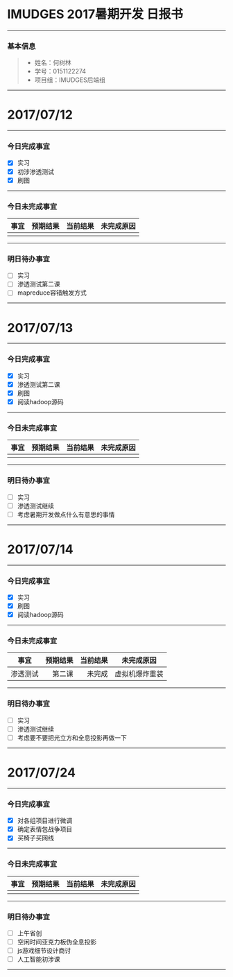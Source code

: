 # IMUDGES 2017暑期开发 日报书
-------


### 基本信息
> * 姓名：何树林
> * 学号：0151122274
> * 项目组：IMUDGES后端组

-------


# 2017/07/12

-------

### 今日完成事宜
- [x]  实习
- [x]  初涉渗透测试
- [x]  刷图

-----
### 今日未完成事宜


| 事宜     |预期结果| 当前结果  | 未完成原因   | 
| --------   | -----:  | -----:  | :----:  |
|    |   |   |   |


------
### 明日待办事宜
- [ ] 实习
- [ ] 渗透测试第二课
- [ ] mapreduce容错触发方式
-------

# 2017/07/13

-------

### 今日完成事宜
- [x]  实习
- [x]  渗透测试第二课
- [x]  刷图
- [x]  阅读hadoop源码

-----
### 今日未完成事宜


| 事宜     |预期结果| 当前结果  | 未完成原因   | 
| --------   | -----:  | -----:  | :----:  |
|    |   |   |   |


------
### 明日待办事宜
- [ ] 实习
- [ ] 渗透测试继续
- [ ] 考虑暑期开发做点什么有意思的事情
-------


# 2017/07/14

-------

### 今日完成事宜
- [x]  实习
- [x]  刷图
- [x]  阅读hadoop源码

-----
### 今日未完成事宜


| 事宜     |预期结果| 当前结果  | 未完成原因   | 
| --------   | -----:  | -----:  | :----:  |
|  渗透测试  |  第二课 |  未完成 | 虚拟机爆炸重装  |


------
### 明日待办事宜
- [ ] 实习
- [ ] 渗透测试继续
- [ ] 考虑要不要把光立方和全息投影再做一下
-------

# 2017/07/24

-------

### 今日完成事宜
- [x]  对各组项目进行微调
- [x]  确定表情包战争项目
- [x]  买椅子买网线

-----
### 今日未完成事宜


| 事宜     |预期结果| 当前结果  | 未完成原因   | 
| --------   | -----:  | -----:  | :----:  |
|   |   |   |   |


------
### 明日待办事宜
- [ ] 上午省创
- [ ] 空闲时间亚克力板伪全息投影
- [ ] js游戏细节设计商讨
- [ ] 人工智能初涉课
-------

